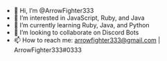 - 👋 Hi, I’m @ArrowFighter333
- 👀 I’m interested in JavaScript, Ruby, and Java
- 🌱 I’m currently learning Ruby, Java, and Python
- 💞️ I’m looking to collaborate on Discord Bots
- 📫 How to reach me: arrowfighter333@gmail.com | ArrowFighter333#0333 


